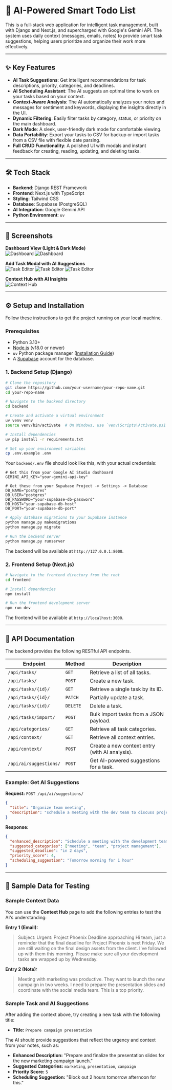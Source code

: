 # 🧠 AI-Powered Smart Todo List

This is a full-stack web application for intelligent task management, built with Django and Next.js, and supercharged with Google's Gemini API. The system uses daily context (messages, emails, notes) to provide smart task suggestions, helping users prioritize and organize their work more effectively.

---

## ✨ Key Features

- **AI Task Suggestions**: Get intelligent recommendations for task descriptions, priority, categories, and deadlines.
- **AI Scheduling Assistant**: The AI suggests an optimal time to work on your tasks based on your context.
- **Context-Aware Analysis**: The AI automatically analyzes your notes and messages for sentiment and keywords, displaying the insights directly in the UI.
- **Dynamic Filtering**: Easily filter tasks by category, status, or priority on the main dashboard.
- **Dark Mode**: A sleek, user-friendly dark mode for comfortable viewing.
- **Data Portability**: Export your tasks to CSV for backup or import tasks from a CSV file with flexible date parsing.
- **Full CRUD Functionality**: A polished UI with modals and instant feedback for creating, reading, updating, and deleting tasks.

---

## 🛠️ Tech Stack

- **Backend**: Django REST Framework
- **Frontend**: Next.js with TypeScript
- **Styling**: Tailwind CSS
- **Database**: Supabase (PostgreSQL)
- **AI Integration**: Google Gemini API
- **Python Environment**: `uv`

---

## 📸 Screenshots

**Dashboard View (Light & Dark Mode)**  
![Dashboard](/screenshots/image1.png)
![Dashboard](/screenshots/image2.png)

**Add Task Modal with AI Suggestions**  
![Task Editor](/screenshots/image3.png)
![Task Editor](/screenshots/image4.png)
![Task Editor](/screenshots/image5.png)

**Context Hub with AI Insights**  
![Context Hub](/screenshots/image6.png)

---

## ⚙️ Setup and Installation

Follow these instructions to get the project running on your local machine.

### Prerequisites

- Python 3.10+
- [Node.js](https://nodejs.org/en/) (v18.0 or newer)
- `uv` Python package manager ([Installation Guide](https://github.com/astral-sh/uv))
- A [Supabase](https://supabase.com/) account for the database.

### 1. Backend Setup (Django)

```bash
# Clone the repository
git clone https://github.com/your-username/your-repo-name.git
cd your-repo-name

# Navigate to the backend directory
cd backend

# Create and activate a virtual environment
uv venv venv
source venv/bin/activate  # On Windows, use `venv\Scripts\Activate.ps1`

# Install dependencies
uv pip install -r requirements.txt

# Set up your environment variables
cp .env.example .env
```

Your `backend/.env` file should look like this, with your actual credentials:

```
# Get this from your Google AI Studio dashboard
GEMINI_API_KEY="your-gemini-api-key"

# Get these from your Supabase Project -> Settings -> Database
DB_NAME="postgres"
DB_USER="postgres"
DB_PASSWORD="your-supabase-db-password"
DB_HOST="your-supabase-db-host"
DB_PORT="your-supabase-db-port"
```

```bash
# Apply database migrations to your Supabase instance
python manage.py makemigrations
python manage.py migrate

# Run the backend server
python manage.py runserver
```

The backend will be available at `http://127.0.0.1:8000`.

### 2. Frontend Setup (Next.js)

```bash
# Navigate to the frontend directory from the root
cd frontend

# Install dependencies
npm install

# Run the frontend development server
npm run dev
```

The frontend will be available at `http://localhost:3000`.

---

## 📖 API Documentation

The backend provides the following RESTful API endpoints.

| Endpoint               | Method   | Description                                    |
| ---------------------- | -------- | ---------------------------------------------- |
| `/api/tasks/`          | `GET`    | Retrieve a list of all tasks.                  |
| `/api/tasks/`          | `POST`   | Create a new task.                             |
| `/api/tasks/{id}/`     | `GET`    | Retrieve a single task by its ID.              |
| `/api/tasks/{id}/`     | `PATCH`  | Partially update a task.                       |
| `/api/tasks/{id}/`     | `DELETE` | Delete a task.                                 |
| `/api/tasks/import/`   | `POST`   | Bulk import tasks from a JSON payload.         |
| `/api/categories/`     | `GET`    | Retrieve all task categories.                  |
| `/api/context/`        | `GET`    | Retrieve all context entries.                  |
| `/api/context/`        | `POST`   | Create a new context entry (with AI analysis). |
| `/api/ai/suggestions/` | `POST`   | Get AI-powered suggestions for a task.         |

### Example: Get AI Suggestions

**Request:** `POST /api/ai/suggestions/`

```json
{
  "title": "Organize team meeting",
  "description": "schedule a meeting with the dev team to discuss project progress"
}
```

**Response:**

```json
{
  "enhanced_description": "Schedule a meeting with the development team to review and discuss the progress of the current project, focusing on key milestones and potential blockers.",
  "suggested_categories": ["meeting", "team", "project management"],
  "suggested_deadline": "in 2 days",
  "priority_score": 4,
  "scheduling_suggestion": "Tomorrow morning for 1 hour"
}
```

---

## 🧪 Sample Data for Testing

### Sample Context Data

You can use the **Context Hub** page to add the following entries to test the AI's understanding:

**Entry 1 (Email):**

> Subject: Urgent: Project Phoenix Deadline approaching
> Hi team, just a reminder that the final deadline for Project Phoenix is next Friday. We are still waiting on the final design assets from the client. I've followed up with them this morning. Please make sure all your development tasks are wrapped up by Wednesday.

**Entry 2 (Note):**

> Meeting with marketing was productive. They want to launch the new campaign in two weeks. I need to prepare the presentation slides and coordinate with the social media team. This is a top priority.

### Sample Task and AI Suggestions

After adding the context above, try creating a new task with the following title:

- **Title:** `Prepare campaign presentation`

The AI should provide suggestions that reflect the urgency and context from your notes, such as:

- **Enhanced Description:** "Prepare and finalize the presentation slides for the new marketing campaign launch."
- **Suggested Categories:** `marketing`, `presentation`, `campaign`
- **Priority Score:** `5`
- **Scheduling Suggestion:** "Block out 2 hours tomorrow afternoon for this."
